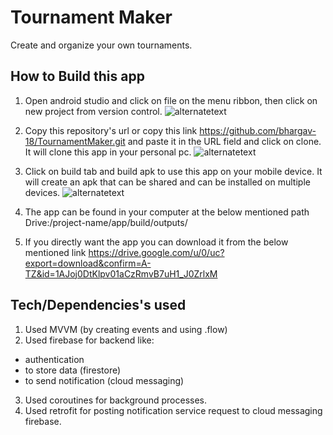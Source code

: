 
# Tournament Maker

Create and organize your own tournaments.

## How to Build this app

1. Open android studio and click on file on the menu ribbon, then click on new project from version control.
![alternatetext](https://drive.google.com/file/d/1NbAFHhDcRfQkn85GL2ir2XFo7_aDB9eW/view?usp=sharing)

2.  Copy this repository's url or copy this link https://github.com/bhargav-18/TournamentMaker.git and paste it in the URL field and click on clone.
It will clone this app in your personal pc.
![alternatetext](https://drive.google.com/file/d/1Erc56-DFhuBuGGYgOAy34DZTfXayJShf/view?usp=sharing)
 
3. Click on build tab and build apk to use this app on your mobile device. It will create an apk that can be shared and can be installed on multiple devices.
![alternatetext](https://drive.google.com/file/d/1IHyrn4x6yR59m3D76tk2rkZKzmziGc7t/view?usp=sharing)

4. The app can be found in your computer at the below mentioned path
Drive:/project-name/app/build/outputs/

5. If you directly want the app you can download it from the below mentioned link
https://drive.google.com/u/0/uc?export=download&confirm=A-TZ&id=1AJoj0DtKlpv01aCzRmvB7uH1_J0ZrlxM


## Tech/Dependencies's used

1.  Used MVVM (by creating events and using .flow)
2.  Used firebase for backend like: 
- authentication
- to store data (firestore) 
- to send notification (cloud messaging)
3. Used coroutines for background processes.
4. Used retrofit for posting notification service request to cloud messaging firebase.

